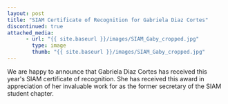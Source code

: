 ```yaml
---
layout: post
title: "SIAM Certificate of Recognition for Gabriela Diaz Cortes"
discontinued: true
attached_media:
      - url: "{{ site.baseurl }}/images/SIAM_Gaby_cropped.jpg"
        type: image
        thumb: "{{ site.baseurl }}/images/SIAM_Gaby_cropped.jpg"
---
```

We are happy to announce that Gabriela Diaz Cortes has received this year's SIAM certificate of recognition. 
She has received this award in appreciation of her invaluable work for as the former secretary of the SIAM student chapter.
